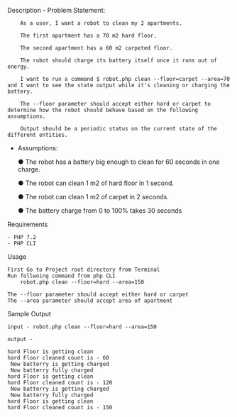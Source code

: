 Description 
    - Problem Statement:

        As a user, I want a robot to clean my 2 apartments. 

        The first apartment has a 70 m2 hard floor. 

        The second apartment has a 60 m2 carpeted floor. 

        The robot should charge its battery itself once it runs out of energy. 

        I want to run a command $ robot.php clean --floor=carpet --area=70 and I want to see the state output while it's cleaning or charging the battery. 

        The --floor parameter should accept either hard or carpet to determine how the robot should behave based on the following assumptions. 

        Output should be a periodic status on the current state of the different entities.

 

   - Assumptions:

        ● The robot has a battery big enough to clean for 60 seconds in one charge. 

        ● The robot can clean 1 m2 of hard floor in 1 second. 

        ● The robot can clean 1 m2 of carpet in 2 seconds. 

        ● The battery charge from 0 to 100% takes 30 seconds

Requirements

    - PHP 7.2
    - PHP CLI

Usage

    First Go to Project root directory from Terminal
    Run follwoing command from php CLI 
        robot.php clean --floor=hard --area=150

    The --floor parameter should accept either hard or carpet
    The --area parameter should accept area of apartment

Sample Output

    input - robot.php clean --floor=hard --area=150

    output - 

    hard Floor is getting clean
    hard Floor cleaned count is - 60
     Now batterry is getting charged
     Now batterry fully charged
    hard Floor is getting clean
    hard Floor cleaned count is - 120
     Now batterry is getting charged
     Now batterry fully charged
    hard Floor is getting clean
    hard Floor cleaned count is - 150





